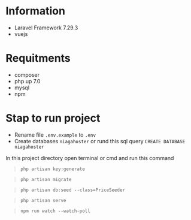 # Information
* Laravel Framework 7.29.3
* vuejs

# Requitments
* composer
* php up 7.0
* mysql
* npm

# Stap to run project

* Rename file `.env.example` to `.env`
* Create databases `niagahoster` or rund this sql query `CREATE DATABASE niagahoster`

In this project directory open terminal or cmd and run this command

> `php artisan key:generate`

> `php artisan migrate`

> `php artisan db:seed --class=PriceSeeder`

> `php artisan serve`

> `npm run watch --watch-poll`